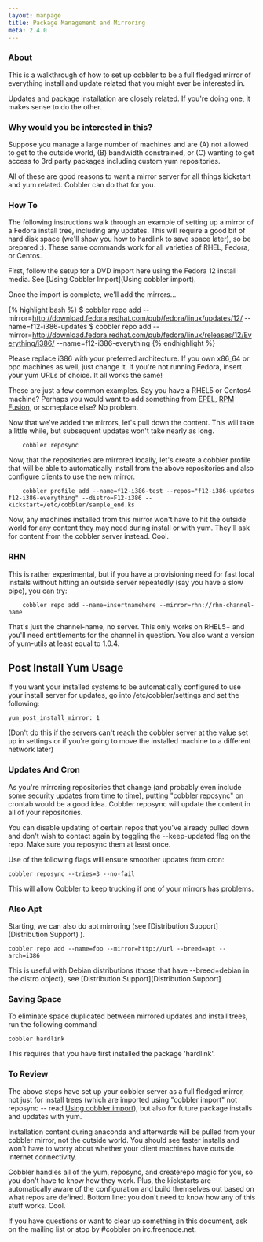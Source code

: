 ```yaml
---
layout: manpage
title: Package Management and Mirroring
meta: 2.4.0
---
```


### About

This is a walkthrough of how to set up cobbler to be a full fledged
mirror of everything install and update related that you might ever
be interested in.

Updates and package installation are closely related. If you're
doing one, it makes sense to do the other.

### Why would you be interested in this?

Suppose you manage a large number of machines and are (A) not
allowed to get to the outside world, (B) bandwidth constrained, or
(C) wanting to get access to 3rd party packages including custom
yum repositories.

All of these are good reasons to want a mirror server for all
things kickstart and yum related. Cobbler can do that for you.

### How To

The following instructions walk through an example of setting up a
mirror of a Fedora install tree, including any updates. This will
require a good bit of hard disk space (we'll show you how to
hardlink to save space later), so be prepared :). These same
commands work for all varieties of RHEL, Fedora, or Centos.

First, follow the setup for a DVD import here using the Fedora 12
install media. See
[Using Cobbler Import](Using cobbler import).

Once the import is complete, we'll add the mirrors...

{% highlight bash %}
$ cobbler repo add --mirror=http://download.fedora.redhat.com/pub/fedora/linux/updates/12/ --name=f12-i386-updates 
$ cobbler repo add --mirror=http://download.fedora.redhat.com/pub/fedora/linux/releases/12/Everything/i386/ --name=f12-i386-everything 
{% endhighlight %}

Please replace i386 with your preferred architecture. If you own
x86\_64 or ppc machines as well, just change it. If you're not
running Fedora, insert your yum URLs of choice. It all works the
same!

These are just a few common examples. Say you have a RHEL5 or
Centos4 machine? Perhaps you would want to add something from
[EPEL](http://fedoraproject.org/wiki/EPEL),
[RPM Fusion](http://rpmfusion.org/), or someplace else? No
problem.

Now that we've added the mirrors, let's pull down the content. This
will take a little while, but subsequent updates won't take nearly
as long.

        cobbler reposync 

Now, that the repositories are mirrored locally, let's create a
cobbler profile that will be able to automatically install from the
above repositories and also configure clients to use the new
mirror.

        cobbler profile add --name=f12-i386-test --repos="f12-i386-updates f12-i386-everything" --distro=F12-i386 --kickstart=/etc/cobbler/sample_end.ks 

Now, any machines installed from this mirror won't have to hit the
outside world for any content they may need during install or with
yum. They'll ask for content from the cobbler server instead.
Cool.

### RHN

This is rather experimental, but if you have a provisioning need
for fast local installs without hitting an outside server
repeatedly (say you have a slow pipe), you can try:

        cobbler repo add --name=insertnamehere --mirror=rhn://rhn-channel-name 

That's just the channel-name, no server. This only works on RHEL5+
and you'll need entitlements for the channel in question. You also
want a version of yum-utils at least equal to 1.0.4.

## Post Install Yum Usage

If you want your installed systems to be automatically configured
to use your install server for updates, go into
/etc/cobbler/settings and set the following:

    yum_post_install_mirror: 1

(Don't do this if the servers can't reach the cobbler server at the
value set up in settings or if you're going to move the installed
machine to a different network later)

### Updates And Cron

As you're mirroring repositories that change (and probably even
include some security updates from time to time), putting "cobbler
reposync" on crontab would be a good idea. Cobbler reposync will
update the content in all of your repositories.

You can disable updating of certain repos that you've already
pulled down and don't wish to contact again by toggling the
--keep-updated flag on the repo. Make sure you reposync them at
least once.

Use of the following flags will ensure smoother updates from cron:

    cobbler reposync --tries=3 --no-fail

This will allow Cobbler to keep trucking if one of your mirrors has
problems.

### Also Apt

Starting, we can also do apt mirroring (see
[Distribution Support](Distribution Support) ).

    cobbler repo add --name=foo --mirror=http://url --breed=apt --arch=i386

This is useful with Debian distributions (those that have
--breed=debian in the distro object), see
[Distribution Support](Distribution Support]

### Saving Space

To eliminate space duplicated between mirrored updates and install
trees, run the following command

    cobbler hardlink

This requires that you have first installed the package
'hardlink'.

### To Review

The above steps have set up your cobbler server as a full fledged
mirror, not just for install trees (which are imported using
"cobbler import" not reposync -- read
[Using cobbler import](/cobbler/wiki/UsingCobblerImport)), but also
for future package installs and updates with yum.

Installation content during anaconda and afterwards will be pulled
from your cobbler mirror, not the outside world. You should see
faster installs and won't have to worry about whether your client
machines have outside internet connectivity.

Cobbler handles all of the yum, reposync, and createrepo magic for
you, so you don't have to know how they work. Plus, the kickstarts
are automatically aware of the configuration and build themselves
out based on what repos are defined. Bottom line: you don't need to
know how any of this stuff works. Cool.

If you have questions or want to clear up something in this
document, ask on the mailing list or stop by \#cobbler on
irc.freenode.net.

